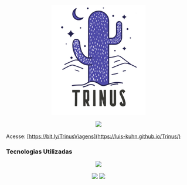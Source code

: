 <p align="center">
  <img height="300px" widht="100px" src="https://github.com/Luis-kuhn/Trinus/blob/master/img/LogoRoxaLg.png?raw=true">
</p>  


<p align="center">
  <img height="300px" widht="100px" src="https://github.com/Luis-kuhn/Trinus/blob/master/img/screencast-luis-kuhn.github.io-2020.06.01-22_44_46.gif?raw=true">
</p>  

Acesse: [https://bit.ly/TrinusViagens](https://luis-kuhn.github.io/Trinus/)


### Tecnologias Utilizadas

<p align="center">
  <img height="100px" widht="100px" src="https://clipart.info/images/ccovers/1499794874html5-js-css3-logo-png.png">
</p>

<p align="center">
  <a href="https://github.com/ThRnk" ><img src="https://img.shields.io/badge/github-ThRnk-24292e"></a>
  <a href="https://github.com/Luis-kuhn" ><img src="https://img.shields.io/badge/github-Luis--kuhn-24292e"></a>
</p>
